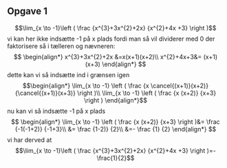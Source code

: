 ## Opgave 1

$$\lim_{x \to -1}\left ( \frac {x^{3}+3x^{2}+2x} {x^{2}+4x +3} \right )$$
vi kan her ikke indsætte -1 på x plads fordi man så vil dividerer med 0
der faktorisere så i tælleren og nævneren:
$$
\begin{align*}
x^{3}+3x^{2}+2x &=x(x+1)(x+2)\\
x^{2}+4x+3&= (x+1)(x+3)
\end{align*}
$$
dette kan vi så indsætte ind i grænsen igen
$$\begin{align*}
\lim_{x \to -1} \left ( \frac {x \cancel{(x+1)}(x+2)} {\cancel{(x+1)}(x+3)} \right )\\
\lim_{x \to -1} \left ( \frac {x (x+2)} {x+3} \right )
\end{align*}$$
nu kan vi så indsætte -1 på x plads
$$
\begin{align*}
\lim_{x \to -1} \left ( \frac {x (x+2)} {x+3} \right )&=  \frac {-1(-1+2)} {-1+3}\\
&=  \frac {1-2)} {2}\\
&=- \frac {1} {2}
\end{align*}
$$
vi har derved at $$\lim_{x \to -1}\left ( \frac {x^{3}+3x^{2}+2x} {x^{2}+4x +3} \right )=- \frac{1}{2}$$
